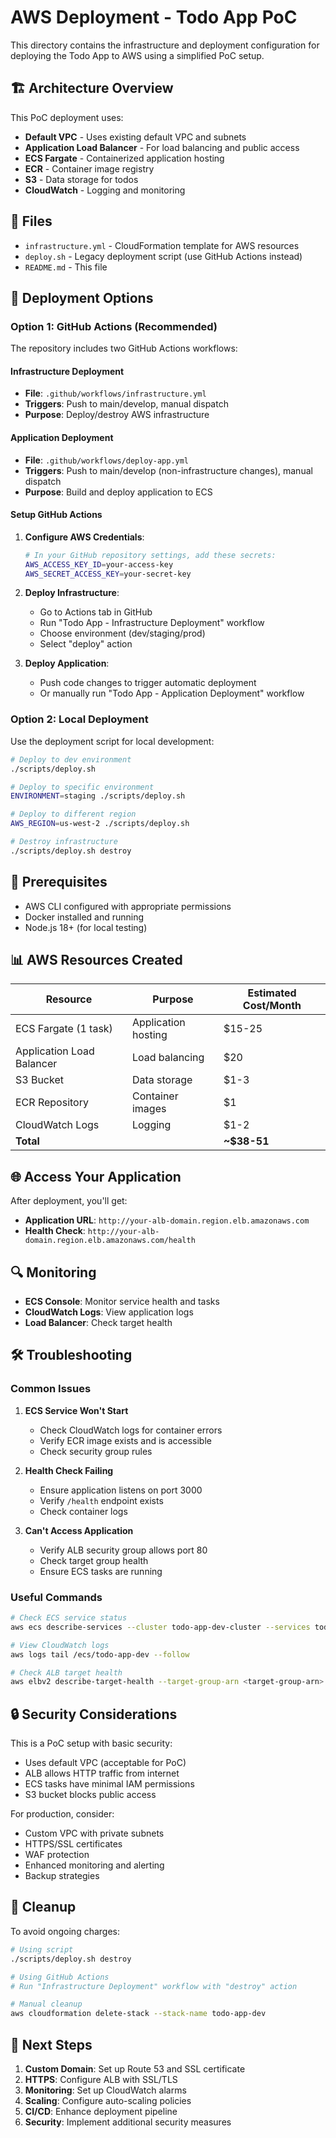 # AWS Deployment - Todo App PoC

This directory contains the infrastructure and deployment configuration for deploying the Todo App to AWS using a simplified PoC setup.

## 🏗️ Architecture Overview

This PoC deployment uses:
- **Default VPC** - Uses existing default VPC and subnets
- **Application Load Balancer** - For load balancing and public access
- **ECS Fargate** - Containerized application hosting
- **ECR** - Container image registry
- **S3** - Data storage for todos
- **CloudWatch** - Logging and monitoring

## 📁 Files

- `infrastructure.yml` - CloudFormation template for AWS resources
- `deploy.sh` - Legacy deployment script (use GitHub Actions instead)
- `README.md` - This file

## 🚀 Deployment Options

### Option 1: GitHub Actions (Recommended)

The repository includes two GitHub Actions workflows:

#### Infrastructure Deployment
- **File**: `.github/workflows/infrastructure.yml`
- **Triggers**: Push to main/develop, manual dispatch
- **Purpose**: Deploy/destroy AWS infrastructure

#### Application Deployment  
- **File**: `.github/workflows/deploy-app.yml`
- **Triggers**: Push to main/develop (non-infrastructure changes), manual dispatch
- **Purpose**: Build and deploy application to ECS

#### Setup GitHub Actions

1. **Configure AWS Credentials**:
   ```bash
   # In your GitHub repository settings, add these secrets:
   AWS_ACCESS_KEY_ID=your-access-key
   AWS_SECRET_ACCESS_KEY=your-secret-key
   ```

2. **Deploy Infrastructure**:
   - Go to Actions tab in GitHub
   - Run "Todo App - Infrastructure Deployment" workflow
   - Choose environment (dev/staging/prod)
   - Select "deploy" action

3. **Deploy Application**:
   - Push code changes to trigger automatic deployment
   - Or manually run "Todo App - Application Deployment" workflow

### Option 2: Local Deployment

Use the deployment script for local development:

```bash
# Deploy to dev environment
./scripts/deploy.sh

# Deploy to specific environment
ENVIRONMENT=staging ./scripts/deploy.sh

# Deploy to different region
AWS_REGION=us-west-2 ./scripts/deploy.sh

# Destroy infrastructure
./scripts/deploy.sh destroy
```

## 🔧 Prerequisites

- AWS CLI configured with appropriate permissions
- Docker installed and running
- Node.js 18+ (for local testing)

## 📊 AWS Resources Created

| Resource | Purpose | Estimated Cost/Month |
|----------|---------|---------------------|
| ECS Fargate (1 task) | Application hosting | $15-25 |
| Application Load Balancer | Load balancing | $20 |
| S3 Bucket | Data storage | $1-3 |
| ECR Repository | Container images | $1 |
| CloudWatch Logs | Logging | $1-2 |
| **Total** | | **~$38-51** |

## 🌐 Access Your Application

After deployment, you'll get:
- **Application URL**: `http://your-alb-domain.region.elb.amazonaws.com`
- **Health Check**: `http://your-alb-domain.region.elb.amazonaws.com/health`

## 🔍 Monitoring

- **ECS Console**: Monitor service health and tasks
- **CloudWatch Logs**: View application logs
- **Load Balancer**: Check target health

## 🛠️ Troubleshooting

### Common Issues

1. **ECS Service Won't Start**
   - Check CloudWatch logs for container errors
   - Verify ECR image exists and is accessible
   - Check security group rules

2. **Health Check Failing**
   - Ensure application listens on port 3000
   - Verify `/health` endpoint exists
   - Check container logs

3. **Can't Access Application**
   - Verify ALB security group allows port 80
   - Check target group health
   - Ensure ECS tasks are running

### Useful Commands

```bash
# Check ECS service status
aws ecs describe-services --cluster todo-app-dev-cluster --services todo-app-dev-service

# View CloudWatch logs
aws logs tail /ecs/todo-app-dev --follow

# Check ALB target health
aws elbv2 describe-target-health --target-group-arn <target-group-arn>
```

## 🔒 Security Considerations

This is a PoC setup with basic security:
- Uses default VPC (acceptable for PoC)
- ALB allows HTTP traffic from internet
- ECS tasks have minimal IAM permissions
- S3 bucket blocks public access

For production, consider:
- Custom VPC with private subnets
- HTTPS/SSL certificates
- WAF protection
- Enhanced monitoring and alerting
- Backup strategies

## 🧹 Cleanup

To avoid ongoing charges:

```bash
# Using script
./scripts/deploy.sh destroy

# Using GitHub Actions
# Run "Infrastructure Deployment" workflow with "destroy" action

# Manual cleanup
aws cloudformation delete-stack --stack-name todo-app-dev
```

## 📝 Next Steps

1. **Custom Domain**: Set up Route 53 and SSL certificate
2. **HTTPS**: Configure ALB with SSL/TLS
3. **Monitoring**: Set up CloudWatch alarms
4. **Scaling**: Configure auto-scaling policies
5. **CI/CD**: Enhance deployment pipeline
6. **Security**: Implement additional security measures